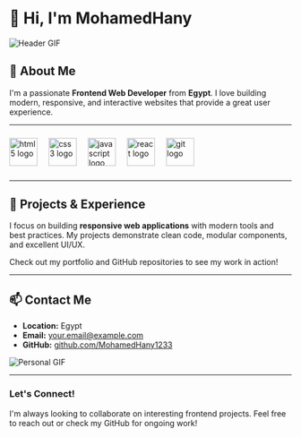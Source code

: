 # 👋 Hi, I'm MohamedHany

![Header GIF](https://media3.giphy.com/media/v1.Y2lkPTc5MGI3NjExMXlmZnI2cHVzcGw0dDhxYnMyOGt6cjU1ZW03cml1cW04c2dwN3pybyZlcD12MV9pbnRlcm5hbF9naWZfYnlfaWQmY3Q9Zw/Ws6T5PN7wHv3cY8xy8/giphy.gif)

## 🚀 About Me

I'm a passionate **Frontend Web Developer** from **Egypt**. I love building modern, responsive, and interactive websites that provide a great user experience.

---

###

<div align="left">
  <img src="https://cdn.jsdelivr.net/gh/devicons/devicon/icons/html5/html5-original.svg" height="50" alt="html5 logo"  />
  <img width="12" />
  <img src="https://cdn.jsdelivr.net/gh/devicons/devicon/icons/css3/css3-original.svg" height="50" alt="css3 logo"  />
  <img width="12" />
  <img src="https://cdn.jsdelivr.net/gh/devicons/devicon/icons/javascript/javascript-original.svg" height="50" alt="javascript logo"  />
  <img width="12" />
  <img src="https://cdn.jsdelivr.net/gh/devicons/devicon/icons/react/react-original.svg" height="50" alt="react logo"  />
  <img width="12" />
  <img src="https://cdn.jsdelivr.net/gh/devicons/devicon/icons/git/git-original.svg" height="50" alt="git logo"  />
</div>

###

---

## 🌟 Projects & Experience

I focus on building **responsive web applications** with modern tools and best practices. My projects demonstrate clean code, modular components, and excellent UI/UX.

Check out my portfolio and GitHub repositories to see my work in action!

---

## 📫 Contact Me

* **Location:** Egypt
* **Email:** [your.email@example.com](mailto:your.email@example.com)
* **GitHub:** [github.com/MohamedHany1233](https://github.com/MohamedHany1233)

![Personal GIF](https://media3.giphy.com/media/v1.Y2lkPTc5MGI3NjExMXlmZnI2cHVzcGw0dDhxYnMyOGt6cjU1ZW03cml1cW04c2dwN3pybyZlcD12MV9pbnRlcm5hbF9naWZfYnlfaWQmY3Q9Zw/Ws6T5PN7wHv3cY8xy8/giphy.gif)

---

### Let's Connect!

I'm always looking to collaborate on interesting frontend projects. Feel free to reach out or check my GitHub for ongoing work!

